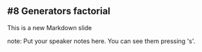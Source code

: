 ##  #8 Generators factorial

This is a new Markdown slide

note:
    Put your speaker notes here.
    You can see them pressing 's'.
